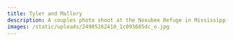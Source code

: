 ```yaml
---
title: Tyler and Mallory
description: A couples photo shoot at the Noxubee Refuge in Mississippi.
images: /static/uploads/24905262410_1c093685dc_o.jpg
---
```

